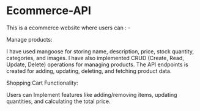 # Ecommerce-API

This is a ecommerce website where users can : -

Manage products:

I have used mangoose for storing name, description, price, stock quantity, categories, and images. I have also implemented CRUD (Create, Read, Update, Delete) operations for managing products. The API endpoints is created for adding, updating, deleting, and fetching product data.

Shopping Cart Functionality:

Users can Implement features like adding/removing items, updating quantities, and calculating the total price.